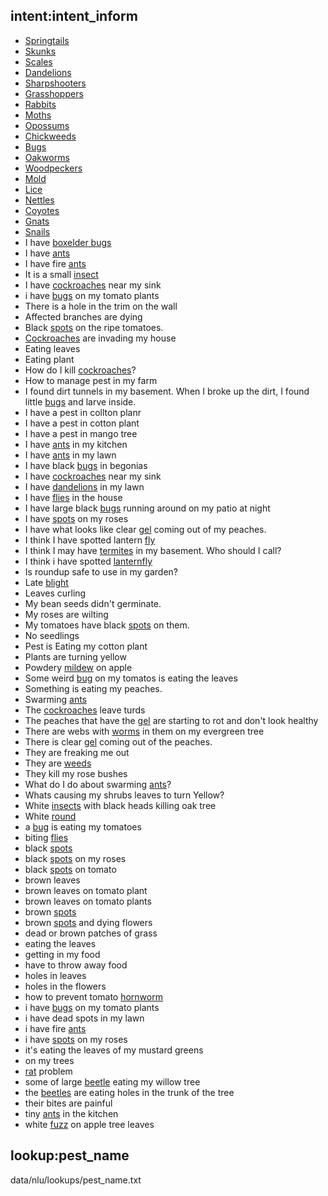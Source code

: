 ## intent:intent_inform
- [Springtails](pest_name)
- [Skunks](pest_name)
- [Scales](pest_name)
- [Dandelions](pest_name)
- [Sharpshooters](pest_name)
- [Grasshoppers](pest_name)
- [Rabbits](pest_name)
- [Moths](pest_name)
- [Opossums](pest_name)
- [Chickweeds](pest_name)
- [Bugs](pest_name)
- [Oakworms](pest_name)
- [Woodpeckers](pest_name)
- [Mold](pest_name)
- [Lice](pest_name)
- [Nettles](pest_name)
- [Coyotes](pest_name)
- [Gnats](pest_name)
- [Snails](pest_name)
- I have [boxelder bugs](pest_name)
- I have [ants](pest_name)
- I have fire [ants](pest_name)
- It is a small [insect](pest_name)
- I have [cockroaches](pest_name) near my sink
- i have [bugs](pest_name) on my tomato plants
- There is a hole in the trim on the wall
- Affected branches are dying
- Black [spots](pest_name) on the ripe tomatoes.
- [Cockroaches](pest_name) are invading my house
- Eating leaves
- Eating plant
- How do I kill [cockroaches](pest_name)?
- How to manage pest in my farm
- I found dirt tunnels in my basement. When I broke up the dirt, I found little [bugs](pest_name) and larve inside.
- I have a pest in collton planr
- I have a pest in cotton plant
- I have a pest in mango tree
- I have [ants](pest_name) in my kitchen
- I have [ants](pest_name) in my lawn
- I have black [bugs](pest_name) in begonias
- I have [cockroaches](pest_name) near my sink
- I have [dandelions](pest_name) in my lawn
- I have [flies](pest_name) in the house
- I have large black [bugs](pest_name) running around on my patio at night
- I have [spots](pest_name) on my roses
- I have what looks like clear [gel](pest_name) coming out of my peaches.
- I think I have spotted lantern [fly](pest_name)
- I think I may have [termites](pest_name) in my basement. Who should I call?
- I think i have spotted [lanternfly](pest_name)
- Is roundup safe to use in my garden?
- Late [blight](pest_name)
- Leaves curling
- My bean seeds didn't germinate.
- My roses are wilting
- My tomatoes have black [spots](pest_name) on them.
- No seedlings
- Pest is Eating my cotton plant
- Plants are turning yellow
- Powdery [mildew](pest_name) on apple
- Some weird [bug](pest_name) on my tomatos is eating the leaves
- Something is eating my peaches.
- Swarming [ants](pest_name)
- The [cockroaches](pest_name) leave turds
- The peaches that have the [gel](pest_name) are starting to rot and don't look healthy
- There are webs with [worms](pest_name) in them on my evergreen tree
- There is clear [gel](pest_name) coming out of the peaches.
- They are freaking me out
- They are [weeds](pest_name)
- They kill my rose bushes
- What do I do about swarming [ants](pest_name)?
- Whats causing my shrubs leaves to turn Yellow?
- White [insects](pest_name) with black heads killing oak tree
- White [round](pest_name)
- a [bug](pest_name) is eating my tomatoes
- biting [flies](pest_name)
- black [spots](pest_name)
- black [spots](pest_name) on my roses
- black [spots](pest_name) on tomato
- brown leaves
- brown leaves on tomato plant
- brown leaves on tomato plants
- brown [spots](pest_name)
- brown [spots](pest_name) and dying flowers
- dead or brown patches of grass
- eating the leaves
- getting in my food
- have to throw away food
- holes in leaves
- holes in the flowers
- how to prevent tomato [hornworm](pest_name)
- i have [bugs](pest_name) on my tomato plants
- i have dead spots in my lawn
- i have fire [ants](pest_name)
- i have [spots](pest_name) on my roses
- it's eating the leaves of my mustard greens
- on my trees
- [rat](pest_name) problem
- some of large [beetle](pest_name) eating my willow tree
- the [beetles](pest_name) are eating holes in the trunk of the tree
- their bites are painful
- tiny [ants](pest_name) in the kitchen
- white [fuzz](pest_name) on apple tree leaves


## lookup:pest_name
  data/nlu/lookups/pest_name.txt